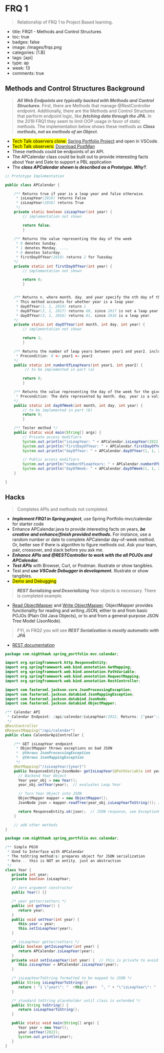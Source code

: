 # FRQ 1
> Relationship of FRQ 1 to Project Based learning.
- title: FRQ1 - Methods and Control Structures
- toc: true
- badges: false
- image: /images/frqs.png
- categories: [1.B]
- tags: [api]
- type: ap
- week: 13
- comments: true

## Methods and Control Structures Background
> ***All Web Endpoints are typically backed with Methods and Control Structures.*** First, there are Methods that manage @RestController endpoint. Additionally, there are the Methods and Control Structures that perform endpoint logic, like ***fetching data through the JPA.*** In the 2019 FRQ1 they seem to limit OOP usage in favor of static methods. The implementation below shows these methods as ***Class methods, not as methods of an Object.***
- <mark>Tech Talk observers clone:</mark> [Spring Portfolio Project](https://github.com/nighthawkcoders/spring_portfolio) and open in VSCode. 
- <mark>Tech Talk observers:</mark> [Download PostMan](https://www.postman.com/downloads/)
- These methods could be endpoints of an API.
- The APCalendar class could be built out to provide interesting facts about Year and Date to support a PBL application
- The ***class APCalendar shown is described as a Prototype.  Why?***.  


```java
// Prototype Implementation

public class APCalendar {

    /** Returns true if year is a leap year and false otherwise.
     * isLeapYear(2019) returns False
     * isLeapYear(2016) returns True
     */          
    private static boolean isLeapYear(int year) {
        // implementation not shown

        return false;
        }
        
    /** Returns the value representing the day of the week 
     * 0 denotes Sunday, 
     * 1 denotes Monday, ..., 
     * 6 denotes Saturday. 
     * firstDayOfYear(2019) returns 2 for Tuesday.
    */
    private static int firstDayOfYear(int year) {
        // implementation not shown

        return 0;
        }


    /** Returns n, where month, day, and year specify the nth day of the year.
     * This method accounts for whether year is a leap year. 
     * dayOfYear(1, 1, 2019) return 1
     * dayOfYear(3, 1, 2017) returns 60, since 2017 is not a leap year
     * dayOfYear(3, 1, 2016) returns 61, since 2016 is a leap year. 
    */ 
    private static int dayOfYear(int month, int day, int year) {
        // implementation not shown

        return 1;
        }

    /** Returns the number of leap years between year1 and year2, inclusive.
     * Precondition: 0 <= year1 <= year2
    */ 
    public static int numberOfLeapYears(int year1, int year2) {
         // to be implemented in part (a)

        return 0;
        }

    /** Returns the value representing the day of the week for the given date
     * Precondition: The date represented by month, day, year is a valid date.
    */
    public static int dayOfWeek(int month, int day, int year) { 
        // to be implemented in part (b)
        return 0;
        }

    /** Tester method */
    public static void main(String[] args) {
        // Private access modifiers
        System.out.println("isLeapYear: " + APCalendar.isLeapYear(2022));
        System.out.println("firstDayOfYear: " + APCalendar.firstDayOfYear(2022));
        System.out.println("dayOfYear: " + APCalendar.dayOfYear(1, 1, 2022));

        // Public access modifiers
        System.out.println("numberOfLeapYears: " + APCalendar.numberOfLeapYears(2000, 2022));
        System.out.println("dayOfWeek: " + APCalendar.dayOfWeek(1, 1, 2022));
    }

}
```

## Hacks
> Completes APIs and methods not completed.
- ***Implement FRQ1 in Spring project***, use Spring Portfolio mvc/calendar for starter code
- Enhance APCalendar.java to provide interesting facts on years, ***be creative and enhance/finish provided methods.*** For instance, use a random number or date to complete APCalendar day-of-week method.  Or, better see if there is algorithm to figure methods out.  Ask your team, pair, crossover, and slack before you ask me.
- ***Enhance APIs and @RESTController to work with the all POJOs and APCalendar.***
- ***Test APIs*** with Browser, Curl, or Postman.  Illustrate or show tangibles.
- Test and ***use VSCode Debugger in development.***  Illustrate or show tangibles.
- <mark>Demo and Debugging</mark>

> ***REST Serializing and Deserializing*** Year objects is necessary.  There is completed example.
- [Read ObjectMapper](https://www.tutorialspoint.com/jackson/jackson_objectmapper.htm) and [Write ObjectMapper](https://www.tutorialspoint.com/jackson/jackson_object_serialization.htm). ObjectMapper provides functionality for reading and writing JSON, either to and from basic POJOs (Plain Old Java Objects), or to and from a general-purpose JSON Tree Model (JsonNode).

> FYI, in FRQ2 you will see ***REST Serialization is mostly automatic with JPA***
- [REST documentation](https://spring.io/guides/tutorials/rest/)


```java
package com.nighthawk.spring_portfolio.mvc.calendar;

import org.springframework.http.ResponseEntity;
import org.springframework.web.bind.annotation.GetMapping;
import org.springframework.web.bind.annotation.PathVariable;
import org.springframework.web.bind.annotation.RequestMapping;
import org.springframework.web.bind.annotation.RestController;

import com.fasterxml.jackson.core.JsonProcessingException;
import com.fasterxml.jackson.databind.JsonMappingException;
import com.fasterxml.jackson.databind.JsonNode;
import com.fasterxml.jackson.databind.ObjectMapper;

/** Calendar API
 * Calendar Endpoint: /api/calendar/isLeapYear/2022, Returns: {"year":2020,"isLeapYear":false}
 */
@RestController
@RequestMapping("/api/calendar")
public class CalendarApiController {

    /** GET isLeapYear endpoint
     * ObjectMapper throws exceptions on bad JSON
     *  @throws JsonProcessingException
     *  @throws JsonMappingException
     */
    @GetMapping("/isLeapYear/{year}")
    public ResponseEntity<JsonNode> getIsLeapYear(@PathVariable int year) throws JsonMappingException, JsonProcessingException {
      // Backend Year Object
      Year year_obj = new Year();
      year_obj.setYear(year);  // evaluates Leap Year

      // Turn Year Object into JSON
      ObjectMapper mapper = new ObjectMapper(); 
      JsonNode json = mapper.readTree(year_obj.isLeapYearToString()); // this requires exception handling

      return ResponseEntity.ok(json);  // JSON response, see ExceptionHandlerAdvice for throws
    }

    // add other methods
}
```


```java
package com.nighthawk.spring_portfolio.mvc.calendar;

/** Simple POJO 
 * Used to Interface with APCalendar
 * The toString method(s) prepares object for JSON serialization
 * Note... this is NOT an entity, just an abstraction
 */
class Year {
   private int year;
   private boolean isLeapYear;

   // zero argument constructor
   public Year() {} 

   /* year getter/setters */
   public int getYear() {
      return year;
   }
   public void setYear(int year) {
      this.year = year;
      this.setIsLeapYear(year);
   }

   /* isLeapYear getter/setters */
   public boolean getIsLeapYear(int year) {
      return APCalendar.isLeapYear(year);
   }
   private void setIsLeapYear(int year) {  // this is private to avoid tampering
      this.isLeapYear = APCalendar.isLeapYear(year);
   }

   /* isLeapYearToString formatted to be mapped to JSON */
   public String isLeapYearToString(){
      return ( "{ \"year\": "  +this.year+  ", " + "\"isLeapYear\": "  +this.isLeapYear+ " }" );
   }	

   /* standard toString placeholder until class is extended */
   public String toString() { 
      return isLeapYearToString(); 
   }

   public static void main(String[] args) {
      Year year = new Year();
      year.setYear(2022);
      System.out.println(year);
   }
}
```
